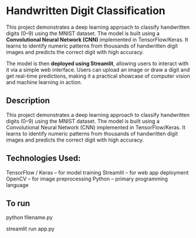 # Handwritten Digit Classification

This project demonstrates a deep learning approach to classify handwritten digits (0–9) using the MNIST dataset. The model is built using a **Convolutional Neural Network (CNN)** implemented in TensorFlow/Keras. It learns to identify numeric patterns from thousands of handwritten digit images and predicts the correct digit with high accuracy.

The model is then **deployed using Streamlit**, allowing users to interact with it via a simple web interface. Users can upload an image or draw a digit and get real-time predictions, making it a practical showcase of computer vision and machine learning in action.

## Description 
This project demonstrates a deep learning approach to classify handwritten digits (0–9) using the MNIST dataset. The model is built using a Convolutional Neural Network (CNN) implemented in TensorFlow/Keras. It learns to identify numeric patterns from thousands of handwritten digit images and predicts the correct digit with high accuracy.

## Technologies Used:
TensorFlow / Keras – for model training
Streamlit – for web app deployment
OpenCV – for image preprocessing
Python – primary programming language

## To run
python filename.py

streamlit run app.py
